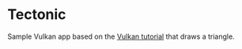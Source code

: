 # Tectonic

Sample Vulkan app based on the [Vulkan tutorial](https://vulkan-tutorial.com/) that draws a triangle.